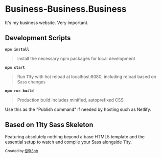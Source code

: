 # Business-Business.Business

It's my business website.
Very important.

## Development Scripts

**`npm install`**

> Install the necessary npm packages for local development

**`npm start`**

> Run 11ty with hot reload at localhost:8080, including reload based on Sass changes

**`npm run build`**

> Production build includes minified, autoprefixed CSS

Use this as the "Publish command" if needed by hosting such as Netlify.

## Based on 11ty Sass Skeleton

Featuring absolutely nothing beyond a base HTML5 template
and the essential setup to watch and compile your Sass alongside 11ty.

<small>Created by [@5t3ph](https://twitter.com/5t3ph)</small>
